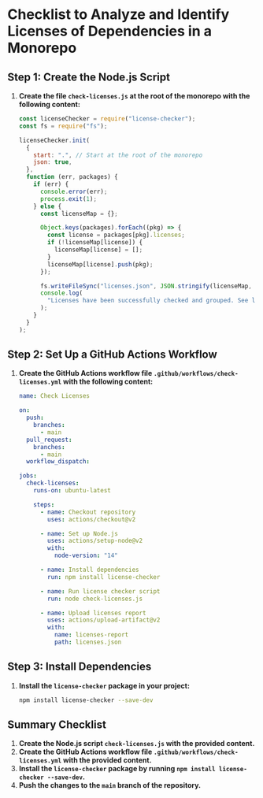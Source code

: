 # Checklist to Analyze and Identify Licenses of Dependencies in a Monorepo

## Step 1: Create the Node.js Script

1. **Create the file `check-licenses.js` at the root of the monorepo with the following content:**

   ```javascript name=check-licenses.js
   const licenseChecker = require("license-checker");
   const fs = require("fs");

   licenseChecker.init(
     {
       start: ".", // Start at the root of the monorepo
       json: true,
     },
     function (err, packages) {
       if (err) {
         console.error(err);
         process.exit(1);
       } else {
         const licenseMap = {};

         Object.keys(packages).forEach((pkg) => {
           const license = packages[pkg].licenses;
           if (!licenseMap[license]) {
             licenseMap[license] = [];
           }
           licenseMap[license].push(pkg);
         });

         fs.writeFileSync("licenses.json", JSON.stringify(licenseMap, null, 2));
         console.log(
           "Licenses have been successfully checked and grouped. See licenses.json for details."
         );
       }
     }
   );
   ```

## Step 2: Set Up a GitHub Actions Workflow

1. **Create the GitHub Actions workflow file `.github/workflows/check-licenses.yml` with the following content:**

   ```yaml name=.github/workflows/check-licenses.yml
   name: Check Licenses

   on:
     push:
       branches:
         - main
     pull_request:
       branches:
         - main
     workflow_dispatch:

   jobs:
     check-licenses:
       runs-on: ubuntu-latest

       steps:
         - name: Checkout repository
           uses: actions/checkout@v2

         - name: Set up Node.js
           uses: actions/setup-node@v2
           with:
             node-version: "14"

         - name: Install dependencies
           run: npm install license-checker

         - name: Run license checker script
           run: node check-licenses.js

         - name: Upload licenses report
           uses: actions/upload-artifact@v2
           with:
             name: licenses-report
             path: licenses.json
   ```

## Step 3: Install Dependencies

1. **Install the `license-checker` package in your project:**

   ```sh
   npm install license-checker --save-dev
   ```

## Summary Checklist

1. **Create the Node.js script `check-licenses.js` with the provided content.**
2. **Create the GitHub Actions workflow file `.github/workflows/check-licenses.yml` with the provided content.**
3. **Install the `license-checker` package by running `npm install license-checker --save-dev`.**
4. **Push the changes to the `main` branch of the repository.**
